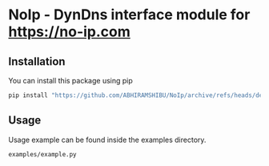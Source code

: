 # NoIp - DynDns interface module for https://no-ip.com

## Installation

You can install this package using pip

```bash
pip install "https://github.com/ABHIRAMSHIBU/NoIp/archive/refs/heads/develop.zip"
```

## Usage

Usage example can be found inside the examples directory. 

`examples/example.py`
